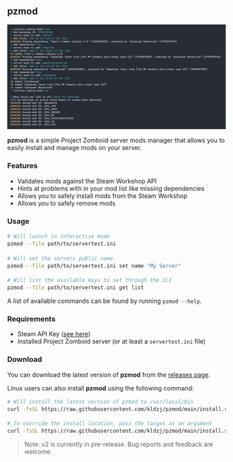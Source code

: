 ## pzmod

![Project Banner showing usage example](/.github/banner.png?raw=true)

**pzmod** is a simple Project Zomboid server mods manager that allows you to easily install and manage mods on your server.

### Features

- Validates mods against the Steam Workshop API
- Hints at problems with in your mod list like missing dependencies
- Allows you to safely install mods from the Steam Workshop
- Allows you to safely remove mods

### Usage

```bash
# Will launch in interactive mode
pzmod --file path/to/servertest.ini

# Will set the servers public name
pzmod --file path/to/servertest.ini set name "My Server"

# Will list the available keys to set through the CLI
pzmod --file path/to/servertest.ini get list
```

A list of available commands can be found by running `pzmod --help`.

### Requirements

- Steam API Key ([see here](https://steamcommunity.com/dev/apikey))
- Installed Project Zomboid server (or at least a `servertest.ini` file)

### Download

You can download the latest version of **pzmod** from the [releases page](https://github.com/kldzj/pzmod/releases).

Linux users can also install **pzmod** using the following command:

```bash
# Will install the latest version of pzmod to /usr/local/bin
curl -fsSL https://raw.githubusercontent.com/kldzj/pzmod/main/install.sh | bash -s

# To override the install location, pass the target as an argument
curl -fsSL https://raw.githubusercontent.com/kldzj/pzmod/main/install.sh | bash -s -- /home/user/bin/pzmod
```

> Note: v2 is currently in pre-release. Bug reports and feedback are welcome.
